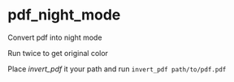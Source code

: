 # pdf_night_mode
Convert pdf into night mode

Run twice to get original color

Place _invert_pdf_ it your path and run `invert_pdf path/to/pdf.pdf`
